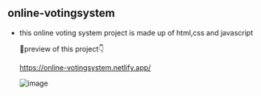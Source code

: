 ## online-votingsystem
* this online voting system project is made up of html,css and javascript

   👀preview of this project👇

  https://online-votingsystem.netlify.app/

  ![image](https://github.com/vedapriya17/online-votingsystem/assets/140573640/fed56367-0256-4fd6-b181-58cd62ca5ddd)
